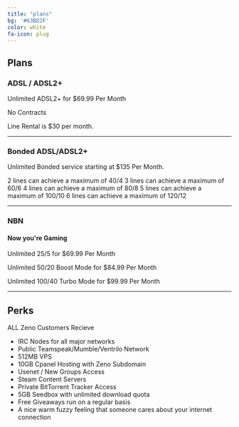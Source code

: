 ```yaml
---
title: "plans"
bg: '#63BD2F'
color: white
fa-icon: plug
---
```


## Plans

### ADSL / ADSL2+

Unlimited ADSL2+ for $69.99 Per Month

No Contracts

Line Rental is $30 per month.

-------------------------

### Bonded ADSL/ADSL2+

Unlimited Bonded service starting at $135 Per Month.

2 lines can achieve a maximum of 40/4
3 lines can achieve a maximum of 60/6
4 lines can achieve a maximum of 80/8
5 lines can achieve a maximum of 100/10
6 lines can achieve a maximum of 120/12


-------------------------


### NBN

#### Now you're Gaming

Unlimited 25/5 for $69.99 Per Month

Unlimited 50/20 Boost Mode for $84.99 Per Month

Unlimited 100/40 Turbo Mode for $99.99 Per Month

-------------------------

## Perks

ALL Zeno Customers Recieve

- IRC Nodes for all major networks
- Public Teamspeak/Mumble/Ventrilo Network
- 512MB VPS
- 10GB Cpanel Hosting with Zeno Subdomain
- Usenet / New Groups Access
- Steam Content Servers
- Private BitTorrent Tracker Access
- 5GB Seedbox with unlimited download quota
- Free Giveaways run on a regular basis
- A nice warm fuzzy feeling that someone cares about your internet connection


